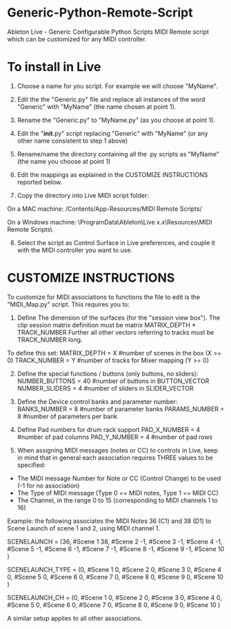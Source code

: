 # Generic-Python-Remote-Script
Ableton Live - Generic Configurable Python Scripts
MIDI Remote script which can be customized for any MIDI controller.

# To install in Live
1) Choose a name for you script. For example we will choose "MyName".

2) Edit the the "Generic.py" file and replace all instances of the word "Generic" with "MyName" (the name chosen at point 1).

3) Rename the "Generic.py" to "MyName.py" (as you choose at point 1).

4) Edit the "__init__.py" script replacing "Generic" with "MyName" (or any other name consistent to step 1 above)

5) Rename/name the directory containing all the .py scripts as "MyName" (the name you choose at point 1)

6) Edit the mappings as explained in the CUSTOMIZE INSTRUCTIONS reported below.

7) Copy the directory into Live MIDI script folder:

On a MAC machine: /Contents/App-Resources/MIDI Remote Scripts/

On a Windows machine: \ProgramData\Ableton\Live x.x\Resources\MIDI Remote Scripts\

8) Select the script as Control Surface in Live preferences, and couple it with the MIDI controller you want to use.

# CUSTOMIZE INSTRUCTIONS
To customize for MIDI associations to functions the file to edit is the "MIDI_Map.py" script.
This requires you to:

1. Define The dimension of the surfaces (for the "session view box").
The clip session matrix definition must be matrix MATRIX_DEPTH * TRACK_NUMBER
Further all other vectors referring to tracks must be TRACK_NUMBER long.

To define this set:
MATRIX_DEPTH = X #number of scenes in the box (X >= 0)
TRACK_NUMBER = Y #number of tracks for Mixer mapping (Y >= 0)

2. Define the special functions / buttons (only buttons, no sliders):
NUMBER_BUTTONS = 40 #number of buttons in BUTTON_VECTOR
NUMBER_SLIDERS = 4 #number of sliders in SLIDER_VECTOR

3. Define the Device control banks and parameter number:
BANKS_NUMBER = 8 #number of parameter banks
PARAMS_NUMBER = 8 #number of parameters per bank

4. Define Pad numbers for drum rack support
PAD_X_NUMBER = 4 #number of pad columns
PAD_Y_NUMBER = 4 #number of pad rows

5. When assigning MIDI messages (notes or CC) to controls in Live, keep in mind that in general each association requires THREE values to be specified:

- The MIDI message Number for Note or CC (Control Change) to be used (-1 for no association)
- The Type of MIDI message (Type 0 == MIDI notes, Type 1 == MIDI CC)
- The Channel, in the range 0 to 15 (corresponding to MIDI channels 1 to 16)

Example: the following associates the MIDI Notes 36 (C1) and 38 (D1) to Scene Launch of scene 1 and 2, using MIDI channel 1.

SCENELAUNCH = (36, #Scene 1
               38, #Scene 2
               -1, #Scene 3
               -1, #Scene 4
               -1, #Scene 5
               -1, #Scene 6
               -1, #Scene 7
               -1, #Scene 8
               -1, #Scene 9
               -1, #Scene 10
               )

SCENELAUNCH_TYPE = (0, #Scene 1
               0, #Scene 2
               0, #Scene 3
               0, #Scene 4
               0, #Scene 5
               0, #Scene 6
               0, #Scene 7
               0, #Scene 8
               0, #Scene 9
               0, #Scene 10
               )

SCENELAUNCH_CH = (0, #Scene 1
               0, #Scene 2
               0, #Scene 3
               0, #Scene 4
               0, #Scene 5
               0, #Scene 6
               0, #Scene 7
               0, #Scene 8
               0, #Scene 9
               0, #Scene 10
               )

A similar setup applies to all other associations.
